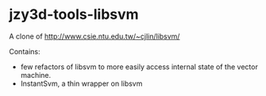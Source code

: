 jzy3d-tools-libsvm
===================

A clone of http://www.csie.ntu.edu.tw/~cjlin/libsvm/

Contains:
- few refactors of libsvm to more easily access internal state of the vector machine.
- InstantSvm, a thin wrapper on libsvm


